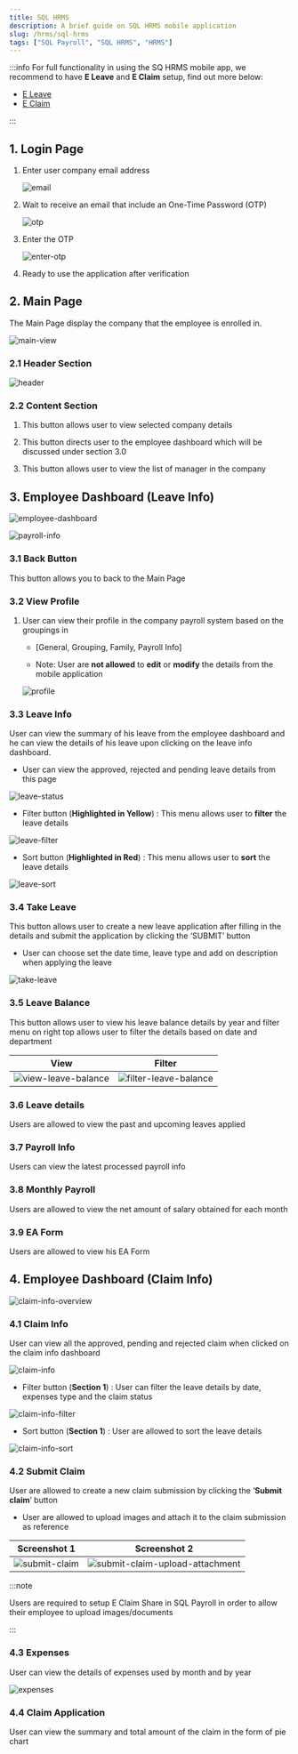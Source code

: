 ```yaml
---
title: SQL HRMS
description: A brief guide on SQL HRMS mobile application
slug: /hrms/sql-hrms
tags: ["SQL Payroll", "SQL HRMS", "HRMS"]
---
```


:::info
For full functionality in using the SQ HRMS mobile app, we recommend to have **E Leave** and **E Claim** setup, find out more below:

- [E Leave](e-leave)
- [E Claim](e-claim)

:::

## 1. Login Page

1. Enter user company email address

   ![email](../../../static/img/integration/hrms/sql-hrms/email.png)

2. Wait to receive an email that include an One-Time Password (OTP)

   ![otp](../../../static/img/integration/hrms/sql-hrms/otp.png)

3. Enter the OTP

   ![enter-otp](../../../static/img/integration/hrms/sql-hrms/enter-otp.png)

4. Ready to use the application after verification

## 2. Main Page

The Main Page display the company that the employee is enrolled in.

![main-view](../../../static/img/integration/hrms/sql-hrms/main-view.png)

### 2.1 Header Section

![header](../../../static/img/integration/hrms/sql-hrms/header.png)

### 2.2 Content Section

1. This button allows user to view selected company details

2. This button directs user to the employee dashboard which will be discussed under section 3.0

3. This button allows user to view the list of manager in the company

## 3. Employee Dashboard (Leave Info)

![employee-dashboard](../../../static/img/integration/hrms/sql-hrms/employee-dashboard.png)

![payroll-info](../../../static/img/integration/hrms/sql-hrms/payroll-info.png)

### 3.1 Back Button

This button allows you to back to the Main Page

### 3.2 View Profile

1. User can view their profile in the company payroll system based on the groupings in

   - [General, Grouping, Family, Payroll Info]

   - Note: User are **not allowed** to **edit** or **modify** the details from the mobile application

   ![profile](../../../static/img/integration/hrms/sql-hrms/profile.png)

### 3.3 Leave Info

User can view the summary of his leave from the employee dashboard and he can view the details of his leave upon clicking on the leave info dashboard.

- User can view the approved, rejected and pending leave details from this page

![leave-status](../../../static/img/integration/hrms/sql-hrms/leave-status.png)

- Filter button (**Highlighted in Yellow**) : This menu allows user to **filter** the leave details

![leave-filter](../../../static/img/integration/hrms/sql-hrms/leave-filter.png)

- Sort button (**Highlighted in Red**) : This menu allows user to **sort** the leave details

![leave-sort](../../../static/img/integration/hrms/sql-hrms/leave-sort.png)

### 3.4 Take Leave

This button allows user to create a new leave application after filling in the details and submit the application by clicking the ‘SUBMIT’ button

- User can choose set the date time, leave type and add on description when applying the leave

![take-leave](../../../static/img/integration/hrms/sql-hrms/take-leave.png)

### 3.5 Leave Balance

This button allows user to view his leave balance details by year and filter menu on right top allows user to filter the details based on date and department

| View                                                                         | Filter                                                                           |
| ---------------------------------------------------------------------------- | -------------------------------------------------------------------------------- |
| ![view-leave-balance](../../../static/img/integration/hrms/sql-hrms/view-leave-balance.png) | ![filter-leave-balance](../../../static/img/integration/hrms/sql-hrms/filter-leave-balance.png) |

### 3.6 Leave details

Users are allowed to view the past and upcoming leaves applied

### 3.7 Payroll Info

Users can view the latest processed payroll info

### 3.8 Monthly Payroll

Users are allowed to view the net amount of salary obtained for each month

### 3.9 EA Form

Users are allowed to view his EA Form

## 4. Employee Dashboard (Claim Info)

![claim-info-overview](../../../static/img/integration/hrms/sql-hrms/claim-info-overview.png)

### 4.1 Claim Info

User can view all the approved, pending and rejected claim when clicked on the claim info dashboard

![claim-info](../../../static/img/integration/hrms/sql-hrms/claim-info.png)

- Filter button (**Section 1**) : User can filter the leave details by date, expenses type and the claim status

![claim-info-filter](../../../static/img/integration/hrms/sql-hrms/claim-info-filter.png)

- Sort button (**Section 1**) : User are allowed to sort the leave details

![claim-info-sort](../../../static/img/integration/hrms/sql-hrms/claim-info-sort.png)

### 4.2 Submit Claim

User are allowed to create a new claim submission by clicking the ‘**Submit claim**’ button

- User are allowed to upload images and attach it to the claim submission as reference

| Screenshot 1                                                     | Screenshot 2                                                                                         |
| ---------------------------------------------------------------- | ---------------------------------------------------------------------------------------------------- |
| ![submit-claim](../../../static/img/integration/hrms/sql-hrms/submit-claim.png) | ![submit-claim-upload-attachment](../../../static/img/integration/hrms/sql-hrms/submit-claim-upload-attachment.png) |

:::note

Users are required to setup E Claim Share in SQL Payroll in order to allow their employee to upload images/documents

:::

### 4.3 Expenses

User can view the details of expenses used by month and by year

![expenses](../../../static/img/integration/hrms/sql-hrms/expenses.png)

### 4.4 Claim Application

User can view the summary and total amount of the claim in the form of pie chart
